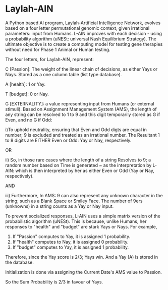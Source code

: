 # Laylah-AIN
A Python based AI program, Laylah-Artificial Intelligence Network, evolves based on a four letter permutational genomic context, given irrational parameters: input from Humans. L-AIN improves with each decision - using a probability algorithm (uNESt: universal Nash Equilibrium Strategy). The ultimate objective is to create a computing model for testing gene therapies without need for Phase 1 Animal or Human testing.

The four letters, for Laylah-AIN, represent:

C [Passion]: The weight of the linear chain of decisions, as either Yays or Nays. Stored as a one column table (list type database).

A [health]: 1 or Yay. 

T [budget]: 0 or Nay.

G [EXTERNALITY]: a value representing input from Humans (or external stimuli). Based on Assignment Management System (AMS), the length of any string can be resolved to 1 to 9 and this digit temporarily stored as G if Even, and no G if Odd:

i)To uphold neutrality, ensuring that Even and Odd digts are equal in number; 9 is excluded and treated as an irrational number. The Resultant 1 to 8 digits are EITHER Even or Odd: Yay or Nay, respectively. 

OR

ii) So, in those rare cases where the length of a string Resolves to 9; a random number based on Time is generated ~ as the interpretation by L-AIN: which is then interpreted by her as either Even or Odd (Yay or Nay, respectively). 

AND

iii) Furthermore, In AMS: 9 can also represent any unknown character in the string; such as a Blank Space or Smiley Face. The number of 9ers (unknowns) in a string counts as a Yay or Nay input.

To prevent socialized responses, L-AIN uses a simple matrix version of the probabilistic algorithm (uNESt). This is because, unlike Humans, her responses to "health" and "budget" are stark Yays or Nays. For example,

1. If "Passion" computes to Yay, it is assigned 1 probability.
2. If "health" computes to Nay, it is assigned 0 probability.
3. If "budget" computes to Yay, it is assigned 1 probability.

Therefore, since the Yay score is 2/3; Yays win. And a Yay (A) is stored in the database.

Initialization is done via assigning the Current Date's AMS value to Passion.

So the Sum Probability is 2/3 in favour of Yays.

 
